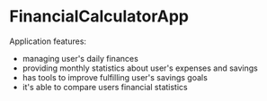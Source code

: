 # FinancialCalculatorApp

Application features:
- managing user's daily finances
- providing monthly statistics about user's expenses and savings
- has tools to improve fulfilling user's savings goals
- it's able to compare users financial statistics
